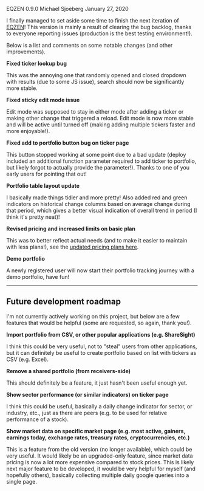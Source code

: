 EQZEN 0.9.0
Michael Sjoeberg
January 27, 2020

I finally managed to set aside some time to finish the next iteration of [EQZEN](https://eqzen.com)! This version is mainly a result of clearing the bug backlog, thanks to everyone reporting issues (production is the best testing environment!).

Below is a list and comments on some notable changes (and other improvements).

**Fixed ticker lookup bug**

This was the annoying one that randomly opened and closed dropdown with results (due to some JS issue), search should now be significantly more stable.

**Fixed sticky edit mode issue**

Edit mode was supposed to stay in either mode after adding a ticker or making other change that triggered a reload. Edit mode is now more stable and will be active until turned off (making adding multiple tickers faster and more enjoyable!).

**Fixed add to portfolio button bug on ticker page**

This button stopped working at some point due to a bad update (deploy included an additional function parameter required to add ticker to portfolio, but likely forgot to actually provide the parameter!). Thanks to one of you early users for pointing that out!

**Portfolio table layout update**

I basically made things tidier and more pretty! Also added red and green indicators on historical change columns based on average change during that period, which gives a better visual indication of overall trend in period (I think it's pretty neat)!

**Revised pricing and increased limits on basic plan**

This was to better reflect actual needs (and to make it easier to maintain with less plans!), see the [updated pricing plans here](https://eqzen.com/pricing).

**Demo portfolio**

A newly registered user will now start their portfolio tracking journey with a demo portfolio, have fun!

****

## Future development roadmap

I'm not currently actively working on this project, but below are a few features that would be helpful (some are requested, so again, thank you!).

**Import portfolio from CSV, or other popular applications (e.g. ShareSight)**

I think this could be very useful, not to "steal" users from other applications, but it can definitely be useful to create portfolio based on list with tickers as CSV (e.g. Excel).
	
**Remove a shared portfolio (from receivers-side)**

This should definitely be a feature, it just hasn't been useful enough yet.
	
**Show sector performance (or similar indicators) on ticker page**

I think this could be useful, basically a daily change indicator for sector, or industry, etc., just as there are peers (e.g. to be used for relative performance of a stock).
	
**Show market data on specific market page (e.g. most active, gainers, earnings today, exchange rates, treasury rates, cryptocurrencies, etc.)**

This is a feature from the old version (no longer available), which could be very useful. It would likely be an upgraded-only feature, since market data pricing is now a lot more expensive compared to stock prices. This is likely next major feature to be developed, it would be very helpful for myself (and hopefully others), basically collecting multiple daily google queries into a single page.